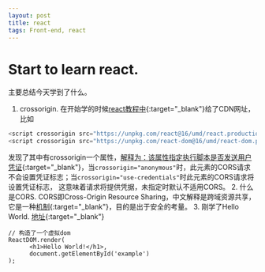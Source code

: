 ```yaml
---
layout: post
title: react
tags: Front-end, react
---
```


# Start to learn react.

主要总结今天学到了什么。

1. crossorigin. 在开始学的时候[react教程中](https://reactjs.org/docs/installation.html){:target="_blank"}给了CDN网址，比如
```javascript
<script crossorigin src="https://unpkg.com/react@16/umd/react.production.min.js"></script>
<script crossorigin src="https://unpkg.com/react-dom@16/umd/react-dom.production.min.js"></script>
```
发现了其中有crossorigin一个属性，[解释为：该属性指定执行脚本是否发送用户凭证](https://developer.mozilla.org/en-US/docs/Web/HTML/CORS_settings_attributes){:target="_blank"}，当`crossorigin="anonymous"`时，此元素的CORS请求不会设置凭证标志；当`crossorigin="use-credentials"`时此元素的CORS请求将设置凭证标志， 这意味着请求将提供凭据，未指定时默认不适用CORS。
2. 什么是CORS. CORS即Cross-Origin Resource Sharing，中文解释是跨域资源共享，它是一种[机制](https://developer.mozilla.org/en-US/docs/Web/HTTP/CORS){:target="_blank"}，目的是出于安全的考量。
3. 刚学了Hello World. [地址](https://codepen.io/zjgyb/pen/rpMqNz?editors=1010){:target="_blank"}
```Bable
// 构造了一个虚拟dom
ReactDOM.render(
      <h1>Hello World!</h1>,
      document.getElementById('example')
);
```